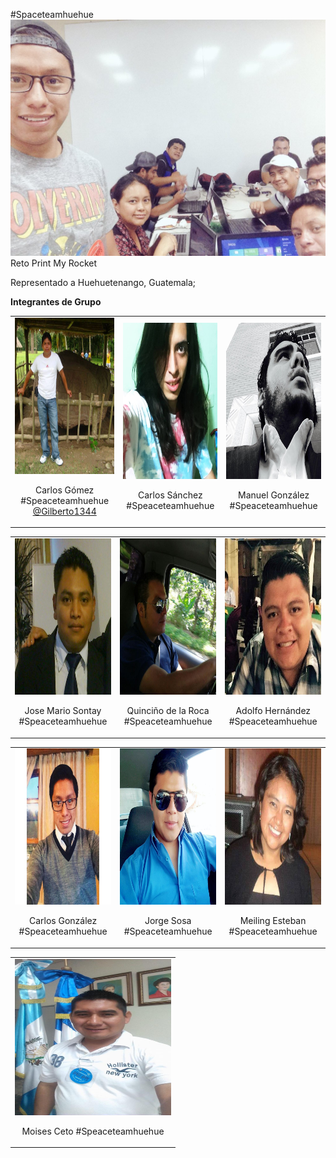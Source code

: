 #Spaceteamhuehue
<IMG SRC="gordos.jpe">
Reto Print My Rocket 
<p> Representado a Huehuetenango, Guatemala; </p> 

<p><b> Integrantes de Grupo </b></p>
<TABLE>
<TD><center><IMG SRC="Carlos.jpg" width='250' height='250'></center> <center><p> Carlos Gómez #Speaceteamhuehue <a href="https://twitter.com/gilberto1344">@Gilberto1344</a> </p></center>
</TD>
<TD><center><IMG SRC="CarlosS.jpg"width='250' height='250'></center> <center><p> Carlos Sánchez #Speaceteamhuehue<a href=></a> </p></center></TD>
<TD><center><IMG SRC="Hugo.jpg"width='250' height='250'></center> <center><p> Manuel González #Speaceteamhuehue<a href=></a> </p></center></TD>
</TABLE>
<TABLE>
<TD><center><IMG SRC="Jose.jpg"width='250' height='250'></></center> <center><p> Jose Mario Sontay #Speaceteamhuehue<a href=></a> </p></center></TD>
<TD><center><IMG SRC="Quince.jpg"width='250' height='250'></center> <center><p> Quinciño de la Roca #Speaceteamhuehue<a href=></a> </p></center></TD>
<TD><center><IMG SRC="adolfo.jpg"width='250' height='250'></center> <center><p> Adolfo Hernández #Speaceteamhuehue<a href=></a> </p></center></TD>
</TABLE>
<TABLE>
<TD><center><IMG SRC="calin.jpg"width='250' height='250'></center> <center><p> Carlos González #Speaceteamhuehue<a href=></a> </p></center></TD>
<TD><center><IMG SRC="jorge.jpg"width='250' height='250'></center> <center><p> Jorge Sosa #Speaceteamhuehue <a href=></a></p></center></TD>
<TD><center><IMG SRC="mei.jpg"width='250' height='250'></center> <center><p> Meiling Esteban #Speaceteamhuehue<a href=></a> </p></center></TD>
</TABLE>
<TABLE>
<TD>
<center><IMG SRC="moi.jpg"width='250' height='250'></center> <center><p> Moises Ceto #Speaceteamhuehue<a href=></a> </p></center>
</TD>
</TABLE>
